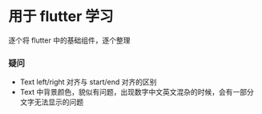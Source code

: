 # 用于 flutter 学习

逐个将 flutter 中的基础组件，逐个整理



### 疑问
+ Text left/right 对齐与 start/end 对齐的区别
+ Text 中背景颜色，貌似有问题，出现数字中文英文混杂的时候，会有一部分文字无法显示的问题

